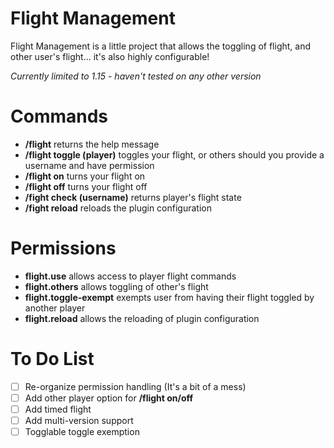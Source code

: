 # Flight Management

Flight Management is a little project that allows the toggling of flight, and other user's flight... it's also highly configurable!

*Currently limited to 1.15 - haven't tested on any other version*

# Commands

* **/flight** returns the help message 
* **/flight toggle (player)** toggles your flight, or others should you provide a username and have permission
* **/flight on** turns your flight on
* **/flight off** turns your flight off
* **/fight check (username)** returns player's flight state
* **/fight reload** reloads the plugin configuration

# Permissions

* **flight.use** allows access to player flight commands
* **flight.others** allows toggling of other's flight
* **flight.toggle-exempt** exempts user from having their flight toggled by another player
* **flight.reload** allows the reloading of plugin configuration

# To Do List
- [ ] Re-organize permission handling (It's a bit of a mess)
- [ ] Add other player option for **/flight on/off**
- [ ] Add timed flight
- [ ] Add multi-version support
- [ ] Togglable toggle exemption
